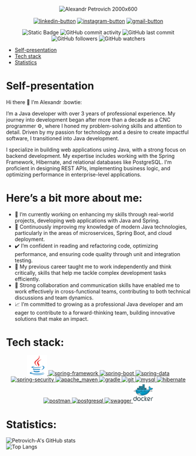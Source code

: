 <div align="center">

![Alexandr Petrovich 2000х600](https://github.com/user-attachments/assets/7c9697f1-c9db-4195-aef7-5f5029dc1b8c)

<p>
<a href="https://www.linkedin.com/in/alexandr-petrovich/" target="_blank">
<img align="center" src="https://img.icons8.com/?size=100&id=118979&format=png&color=000000" alt="linkedin-button" height="65" /></a>
  
<a href="https://www.instagram.com/john_.shade/" target="_blank">
<img align="center" src="https://img.icons8.com/?size=100&id=119026&format=png&color=000000" alt="instagram-button" height="60" /></a>

<a href="mailto:a.petrovich.wrk@gmail.com?subject=Тема письма&body=Текст сообщения" target="_blank">
<img align="center" src="https://cdn-icons-png.flaticon.com/512/5968/5968534.png" alt="gmail-button" height="50" /></a>
</p>

<!-- Badges -->
<p>
<img alt="Static Badge" src="https://img.shields.io/badge/awesome-blue?style=flat&logo=awesomelists&logoColor=black&labelColor=white">
<img alt="GitHub commit activity" src="https://img.shields.io/github/commit-activity/m/Petrovich-A/Petrovich-A">
<img alt="GitHub last commit" src="https://img.shields.io/github/last-commit/Petrovich-A/Petrovich-A">
<img alt="GitHub followers" src="https://img.shields.io/github/followers/Petrovich-A">
<img alt="GitHub watchers" src="https://img.shields.io/github/watchers/Petrovich-A/Petrovich-A">
  
</p>
  
</div>

* [Self-presentation](#presentation)
* [Tech stack](#stack)
* [Statistics](#statistics)

# Self-presentation                
<a name="presentation"></a>  

Hi there 👋 I’m Alexandr :bowtie:

I’m a Java developer with over 3 years of professional experience. My journey into development began after more than a decade as a CNC programmer ⚙️, where I honed my problem-solving skills and attention to detail. Driven by my passion for technology and a desire to create impactful software, I transitioned into Java development.

I specialize in building web applications using Java, with a strong focus on backend development. My expertise includes working with the Spring Framework, Hibernate, and relational databases like PostgreSQL. I'm proficient in designing REST APIs, implementing business logic, and optimizing performance in enterprise-level applications.

# Here’s a bit more about me:

- 🔭 I’m currently working on enhancing my skills through real-world projects, developing web applications with Java and Spring.
- 🌱 Continuously improving my knowledge of modern Java technologies, particularly in the areas of microservices, Spring Boot, and cloud deployment.
- ✔️ I’m confident in reading and refactoring code, optimizing performance, and ensuring code quality through unit and integration testing.
- 👷 My previous career taught me to work independently and think critically, skills that help me tackle complex development tasks efficiently.
- 💪 Strong collaboration and communication skills have enabled me to work effectively in cross-functional teams, contributing to both technical discussions and team dynamics.
- 📈 I’m committed to growing as a professional Java developer and am eager to contribute to a forward-thinking team, building innovative solutions that make an impact.

# Tech stack:
<a name="stack"></a>

<div align="center">
  <p>
    <a href="https://www.java.com" target="blank" rel="noopener">
      <img src="https://raw.githubusercontent.com/devicons/devicon/master/icons/java/java-original.svg" alt="java" width="55" height="55"/>
    </a>
    <a href="https://spring.io/" target="blank" rel="noopener">
      <img src="https://spring.io/img/projects/spring-framework.svg?v=2" alt="spring-framework" width="55" height="55"/>
    </a>
    <a href="https://spring.io/" target="blank" rel="noopener">
      <img src="https://spring.io/img/projects/spring-boot.svg" alt="spring-boot" width="55" height="55"/>
    </a>
    <a href="https://spring.io/" target="blank" rel="noopener">
      <img src="https://spring.io/img/projects/spring-data.svg" alt="spring-data" width="55" height="55" />
    </a>
    <a href="https://spring.io/" target="blank" rel="noopener">
      <img src="https://spring.io/img/projects/spring-security.svg" alt="spring-security" width="55" height="55"/>
    </a>
    <a href="https://maven.apache.org" target="blank" rel="noopener">
      <img src="https://www.vectorlogo.zone/logos/apache_maven/apache_maven-icon.svg" alt="apache_maven" width="55" height="55"/>
    </a>
    <a href="https://gradle.org" target="blank" rel="noopener">
      <img src="https://www.vectorlogo.zone/logos/gradle/gradle-icon.svg" alt="gradle" width="55" height="55"/>
    </a>
    <a href="https://git-scm.com/" target="blank" rel="noopener">
      <img src="https://www.vectorlogo.zone/logos/git-scm/git-scm-icon.svg" alt="git" width="55" height="55"/>
    </a>
    <a href="https://www.mysql.com/" target="blank" rel="noopener">
      <img src="https://img.icons8.com/?size=100&id=rgPSE6nAB766&format=png&color=000000" alt="mysql" width="55" height="55"/> 
    </a>
    <a href="https://hibernate.org/" target="blank" rel="noopener">
      <img src="https://cdn.svgporn.com/logos/hibernate.svg" alt="hibernate" width="55" height="55"/> 
    </a>
    <a href="https://www.postman.com" target="blank" rel="noopener">
      <img src="https://www.vectorlogo.zone/logos/getpostman/getpostman-icon.svg" alt="postman" width="55" height="55"/>
    </a>
    <a href="https://www.postgresql.org/" target="blank" rel="noopener">
      <img src="https://www.vectorlogo.zone/logos/postgresql/postgresql-icon.svg" alt="postgresql" width="55" height="55"/>
    </a>
    <a href="https://swagger.io" target="blank" rel="noopener">
      <img src="https://upload.wikimedia.org/wikipedia/commons/a/ab/Swagger-logo.png" alt="swagger" width="55" height="55"/>
    </a>
    <a href="https://www.docker.com/" target="blank" rel="noopener">
      <img src="https://raw.githubusercontent.com/devicons/devicon/master/icons/docker/docker-original-wordmark.svg" alt="docker" width="55" height="55"/>
    </a>
  </p>
</div>

# Statistics:
<a name="statistics"></a>

<div align="left">

![Petrovich-A's GitHub stats](https://github-readme-stats.vercel.app/api?username=Petrovich-A&bg_color=#2a446b&title_color=fff&text_color=fff&show_icons=true)
<br>
![Top Langs](https://github-readme-stats.vercel.app/api/top-langs/?username=Petrovich-A&layout=compact&theme=gruvbox_light)

</div>
